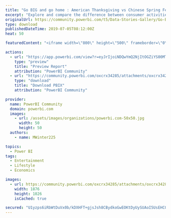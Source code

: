 ```yaml
---
title: "Go BIG and go home : American Thanksgiving vs Chinese Spring Festival"
excerpt: "Explore and compare the difference between consumer activities during American Thanksgiving and Chinese Spring Festival with this data viz!"
originalUrl: https://community.powerbi.com/t5/Data-Stories-Gallery/Go-BIG-and-go-home-American-Thanksgiving-vs-Chinese-Spring/m-p/732884
type: download
publishedDateTime: 2019-07-05T08:12:00Z
heat: 50

featuredContent: "<iframe width=\"800\" height=\"500\" frameborder=\"0\" src=\"https://app.powerbi.com/view?r=eyJrIjoiNDQwYmQ2NjItOGZiYS00MTNlLTk2NWEtZjk3ZjU1YzBhNTQ3IiwidCI6ImQyOGMxMDVhLWI3N2ItNDA3Yy04YjBjLTFhNmYyZDNhZDg5MCIsImMiOjZ9\"></iframe>"

actions:
  - url: "https://app.powerbi.com/view?r=eyJrIjoiNDQwYmQ2NjItOGZiYS00MTNlLTk2NWEtZjk3ZjU1YzBhNTQ3IiwidCI6ImQyOGMxMDVhLWI3N2ItNDA3Yy04YjBjLTFhNmYyZDNhZDg5MCIsImMiOjZ9"
    type: "preview"
    title: "Preview Report"
    attribution: "PowerBI Community"
  - url: "https://community.powerbi.com/oxcrx34285/attachments/oxcrx34285/DataStoriesGallery/2748/2/Go%20BIG%20and%20go%20home.pbix"
    type: "download"
    title: "Download PBIX"
    attribution: "PowerBI Community"

provider:
  name: PowerBI Community
  domain: powerbi.com
  images:
    - url: /assets/images/organizations/powerbi.com-50x50.jpg
      width: 50
      height: 50
  authors:
    - name: MWinter225

topics:
  - Power BI
tags:
  - Entertainment
  - Lifestyle
  - Economics

images:
  - url: https://community.powerbi.com/oxcrx34285/attachments/oxcrx34285/DataStoriesGallery/2748/1/Go%20BIG%20and%20go%20home.png
    width: 1876
    height: 1026
    isCached: true

secured: "U1yzps6iRbWtDuVx0b/kDXHFT+gjsJsh8CBydkoGwEOKtDyUySUAoI5UsEHCOV2SCkGJtBPg7wHUSqCEwPw4r//golHo8Ftb0u7pLNCg8ESiVB7rTSTpH2hmeeHoGu10KZmuHVYHmeR17Gec2UxdAwElGVXWP2wXQij4KdncwYzoOo+66t66kjN5GTPTeGZ6MpaQSo8fIg8UuOGd9l7aG88Qde+DPj6zMbNCYB3sjWo0klQuCXKEl5da/i8Q/ru1zJRP19gEMZapuvCz3k9iKOV1Vg8P7UGx9KyCheFjH/lkJG+1T7IjQ75Qd/GCXMBeNOCrjEeyboSJtCwyCDs8XUKO4L2bVTGeqZYpDP93WTSRPLoTu39h9BOKEV7Su7N22/pMZaxRn0AOb5idJAtZOw==;nK9SOIUnYt4KaUZkkgcASw=="
---
```


